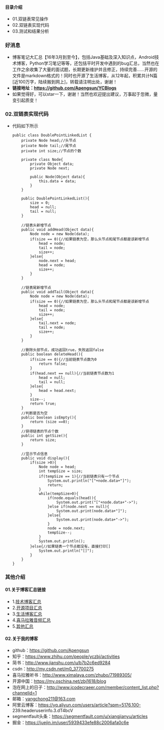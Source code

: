 #### 目录介绍
- 01.双链表常见操作
- 02.双链表实现代码
- 03.测试和结果分析



### 好消息
- 博客笔记大汇总【16年3月到至今】，包括Java基础及深入知识点，Android技术博客，Python学习笔记等等，还包括平时开发中遇到的bug汇总，当然也在工作之余收集了大量的面试题，长期更新维护并且修正，持续完善……开源的文件是markdown格式的！同时也开源了生活博客，从12年起，积累共计N篇[近100万字，陆续搬到网上]，转载请注明出处，谢谢！
- **链接地址：https://github.com/Apengsun/YCBlogs**
- 如果觉得好，可以star一下，谢谢！当然也欢迎提出建议，万事起于忽微，量变引起质变！



### 02.双链表实现代码
- 代码如下所示
    ```
    public class DoublePointLinkedList {
        private Node head;//头节点
        private Node tail;//尾节点
        private int size;//节点的个数
        
        private class Node{
            private Object data;
            private Node next;
            
            public Node(Object data){
                this.data = data;
            }
        }
        
        public DoublePointLinkedList(){
            size = 0;
            head = null;
            tail = null;
        }
        
        //链表头新增节点
        public void addHead(Object data){
            Node node = new Node(data);
            if(size == 0){//如果链表为空，那么头节点和尾节点都是该新增节点
                head = node;
                tail = node;
                size++;
            }else{
                node.next = head;
                head = node;
                size++;
            }
        }
        
        //链表尾新增节点
        public void addTail(Object data){
            Node node = new Node(data);
            if(size == 0){//如果链表为空，那么头节点和尾节点都是该新增节点
                head = node;
                tail = node;
                size++;
            }else{
                tail.next = node;
                tail = node;
                size++;
            }
        }
        
        //删除头部节点，成功返回true，失败返回false
        public boolean deleteHead(){
            if(size == 0){//当前链表节点数为0
                return false;
            }
            if(head.next == null){//当前链表节点数为1
                head = null;
                tail = null;
            }else{
                head = head.next;
            }
            size--;
            return true;
        }
        //判断是否为空
        public boolean isEmpty(){
            return (size ==0);
        }
        //获得链表的节点个数
        public int getSize(){
            return size;
        }
        
        //显示节点信息
        public void display(){
            if(size >0){
                Node node = head;
                int tempSize = size;
                if(tempSize == 1){//当前链表只有一个节点
                    System.out.println("["+node.data+"]");
                    return;
                }
                while(tempSize>0){
                    if(node.equals(head)){
                        System.out.print("["+node.data+"->");
                    }else if(node.next == null){
                        System.out.print(node.data+"]");
                    }else{
                        System.out.print(node.data+"->");
                    }
                    node = node.next;
                    tempSize--;
                }
                System.out.println();
            }else{//如果链表一个节点都没有，直接打印[]
                System.out.println("[]");
            }
        }
    }
    ```



### 其他介绍
#### 01.关于博客汇总链接
- 1.[技术博客汇总](https://www.jianshu.com/p/614cb839182c)
- 2.[开源项目汇总](https://blog.csdn.net/m0_37700275/article/details/80863574)
- 3.[生活博客汇总](https://blog.csdn.net/m0_37700275/article/details/79832978)
- 4.[喜马拉雅音频汇总](https://www.jianshu.com/p/f665de16d1eb)
- 5.[其他汇总](https://www.jianshu.com/p/53017c3fc75d)



#### 02.关于我的博客
- github：https://github.com/Apengsun
- 知乎：https://www.zhihu.com/people/yczbj/activities
- 简书：http://www.jianshu.com/u/b7b2c6ed9284
- csdn：http://my.csdn.net/m0_37700275
- 喜马拉雅听书：http://www.ximalaya.com/zhubo/71989305/
- 开源中国：https://my.oschina.net/zbj1618/blog
- 泡在网上的日子：http://www.jcodecraeer.com/member/content_list.php?channelid=1
- 邮箱：yangchong211@163.com
- 阿里云博客：https://yq.aliyun.com/users/article?spm=5176.100- 239.headeruserinfo.3.dT4bcV
- segmentfault头条：https://segmentfault.com/u/xiangjianyu/articles
- 掘金：https://juejin.im/user/5939433efe88c2006afa0c6e



